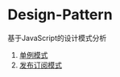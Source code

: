 # Design-Pattern
基于JavaScript的设计模式分析


1. [单例模式](https://github.com/AILINGANGEL/Design-Pattern/issues/1)
2. [发布订阅模式](https://github.com/AILINGANGEL/Design-Pattern/issues/2)

